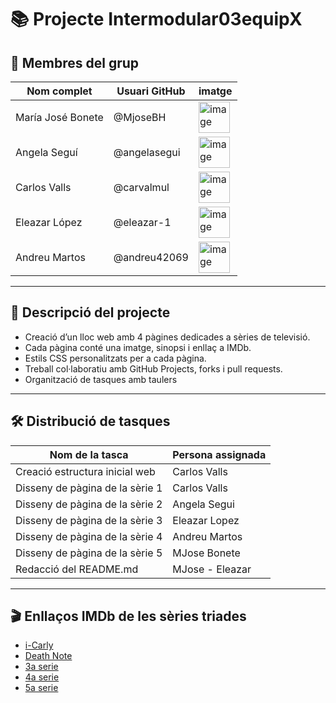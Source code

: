 
# 📚 Projecte Intermodular03equipX

## 👥 Membres del grup

| Nom complet         | Usuari GitHub       |    imatge   |
|---------------------|---------------------|-------------|
| María José Bonete   | @MjoseBH            | <img width="50" alt="image" src="https://github.com/user-attachments/assets/6f3791a9-bc22-452b-8b5d-ddf90d0858ee" />
| Angela Seguí        | @angelasegui        | <img width="50" alt="image" src="https://github.com/user-attachments/assets/c2cfc3d7-2a30-45f3-9e1e-95ce742327c4" />  
| Carlos Valls        | @carvalmul          | <img width="50" alt="image" src="https://github.com/user-attachments/assets/35422559-f2e9-4fe4-8e40-0bea9bc0ae07" />
| Eleazar López       | @eleazar-1          | <img width="50"  alt="image" src="https://github.com/user-attachments/assets/f5bddae2-1e29-42f4-a657-d98c58bca659" />
| Andreu Martos       | @andreu42069        |<img width="50" alt="image" src="https://github.com/user-attachments/assets/bf03a51b-0861-4936-893e-e7b55ac32e10" />

---

## 📌 Descripció del projecte

- Creació d’un lloc web amb 4 pàgines dedicades a sèries de televisió.
- Cada pàgina conté una imatge, sinopsi i enllaç a IMDb.
- Estils CSS personalitzats per a cada pàgina.
- Treball col·laboratiu amb GitHub Projects, forks i pull requests.
- Organització de tasques amb taulers

---

## 🛠️ Distribució de tasques

| Nom de la tasca                    | Persona assignada      |
|------------------------------------|------------------------|
| Creació estructura inicial web     | Carlos Valls           |
| Disseny de pàgina de la sèrie 1    | Carlos Valls           |
| Disseny de pàgina de la sèrie 2    | Angela Segui           |
| Disseny de pàgina de la sèrie 3    | Eleazar Lopez          |
| Disseny de pàgina de la sèrie 4    | Andreu Martos          |
| Disseny de pàgina de la sèrie 5    | MJose Bonete           |
| Redacció del README.md             | MJose - Eleazar       |

---

## 🎬 Enllaços IMDb de les sèries triades

- [i-Carly](https://www.imdb.com/es/title/tt0972534/)
- [Death Note](https://www.imdb.com/es-es/title/tt0877057/)
- [3a serie]()
- [4a serie]()
- [5a serie]()

